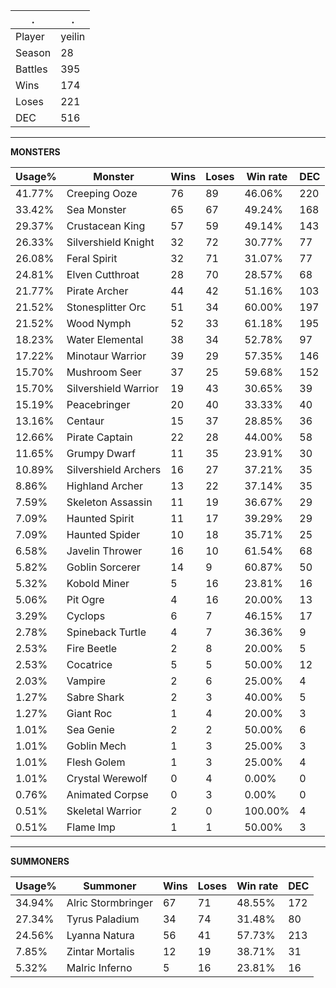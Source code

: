 .|.
|-|-
Player|yeilin
Season|28
Battles|395
Wins|174
Loses|221
DEC|516

---
**MONSTERS**

Usage%|Monster|Wins|Loses|Win rate|DEC|
-|-|-|-|-|-|
41.77%|Creeping Ooze|76|89|46.06%|220|
33.42%|Sea Monster|65|67|49.24%|168|
29.37%|Crustacean King|57|59|49.14%|143|
26.33%|Silvershield Knight|32|72|30.77%|77|
26.08%|Feral Spirit|32|71|31.07%|77|
24.81%|Elven Cutthroat|28|70|28.57%|68|
21.77%|Pirate Archer|44|42|51.16%|103|
21.52%|Stonesplitter Orc|51|34|60.00%|197|
21.52%|Wood Nymph|52|33|61.18%|195|
18.23%|Water Elemental|38|34|52.78%|97|
17.22%|Minotaur Warrior|39|29|57.35%|146|
15.70%|Mushroom Seer|37|25|59.68%|152|
15.70%|Silvershield Warrior|19|43|30.65%|39|
15.19%|Peacebringer|20|40|33.33%|40|
13.16%|Centaur|15|37|28.85%|36|
12.66%|Pirate Captain|22|28|44.00%|58|
11.65%|Grumpy Dwarf|11|35|23.91%|30|
10.89%|Silvershield Archers|16|27|37.21%|35|
8.86%|Highland Archer|13|22|37.14%|35|
7.59%|Skeleton Assassin|11|19|36.67%|29|
7.09%|Haunted Spirit|11|17|39.29%|29|
7.09%|Haunted Spider|10|18|35.71%|25|
6.58%|Javelin Thrower|16|10|61.54%|68|
5.82%|Goblin Sorcerer|14|9|60.87%|50|
5.32%|Kobold Miner|5|16|23.81%|16|
5.06%|Pit Ogre|4|16|20.00%|13|
3.29%|Cyclops|6|7|46.15%|17|
2.78%|Spineback Turtle|4|7|36.36%|9|
2.53%|Fire Beetle|2|8|20.00%|5|
2.53%|Cocatrice|5|5|50.00%|12|
2.03%|Vampire|2|6|25.00%|4|
1.27%|Sabre Shark|2|3|40.00%|5|
1.27%|Giant Roc|1|4|20.00%|3|
1.01%|Sea Genie|2|2|50.00%|6|
1.01%|Goblin Mech|1|3|25.00%|3|
1.01%|Flesh Golem|1|3|25.00%|4|
1.01%|Crystal Werewolf|0|4|0.00%|0|
0.76%|Animated Corpse|0|3|0.00%|0|
0.51%|Skeletal Warrior|2|0|100.00%|4|
0.51%|Flame Imp|1|1|50.00%|3|

---
**SUMMONERS**

Usage%|Summoner|Wins|Loses|Win rate|DEC|
-|-|-|-|-|-|
34.94%|Alric Stormbringer|67|71|48.55%|172|
27.34%|Tyrus Paladium|34|74|31.48%|80|
24.56%|Lyanna Natura|56|41|57.73%|213|
7.85%|Zintar Mortalis|12|19|38.71%|31|
5.32%|Malric Inferno|5|16|23.81%|16|
